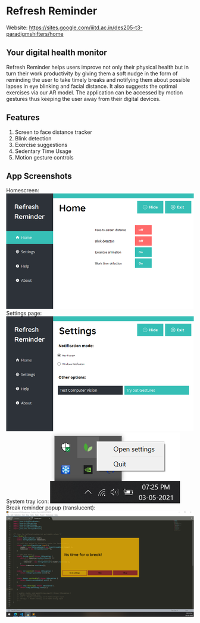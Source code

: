 # Refresh Reminder 

Website: https://sites.google.com/iiitd.ac.in/des205-t3-paradigmshifters/home

## Your digital health monitor 

Refresh Reminder helps users improve not only their physical health but in turn their work productivity by giving them a soft nudge in the form of reminding the user to take timely breaks and notifying them about possible lapses in eye blinking and facial distance. It also suggests the optimal exercises via our AR model. The application can be accessed by motion gestures thus keeping the user away from their digital devices. 

## Features

1. Screen to face distance tracker
2. Blink detection
3. Exercise suggestions
4. Sedentary Time Usage
5. Motion gesture controls

## App Screenshots
Homescreen:
![Alt text](screenshots/ss.png?raw=true "Title")
Settings page:
![Alt text](screenshots/ss2.png?raw=true "Title")
System tray icon:
![Alt text](screenshots/ss3.png?raw=true "Title")
Break reminder popup (translucent):
![Alt text](screenshots/ss4.png?raw=true "Title")
